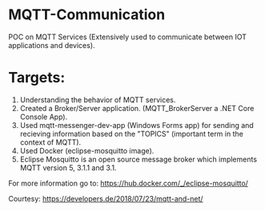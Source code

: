 # MQTT-Communication
POC on MQTT Services (Extensively used to communicate between IOT applications and devices).

# Targets:
1) Understanding the behavior of MQTT services.
2) Created a Broker/Server application. (MQTT_BrokerServer  a .NET Core Console App).
3) Used mqtt-messenger-dev-app (Windows Forms app) for sending and recieving information based on the "TOPICS" (important term in the context of MQTT).
4) Used Docker (eclipse-mosquitto image).
5) Eclipse Mosquitto is an open source message broker which implements MQTT version 5, 3.1.1 and 3.1. 
 
For more information go to:
https://hub.docker.com/_/eclipse-mosquitto/

Courtesy:
https://developers.de/2018/07/23/mqtt-and-net/
